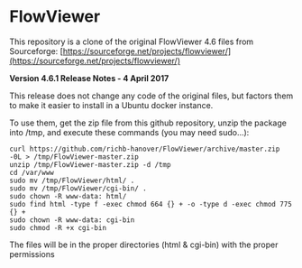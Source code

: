 # FlowViewer

This repository is a clone of the original FlowViewer 4.6 files from Sourceforge: 
[https://sourceforge.net/projects/flowviewer/](https://sourceforge.net/projects/flowviewer/)

**Version 4.6.1 Release Notes - 4 April 2017**

This release does not change any code of the original files, but factors them 
to make it easier to install in a Ubuntu docker instance.

To use them, get the zip file from this github repository, unzip the package into /tmp,
and execute these commands (you may need sudo...):

```
curl https://github.com/richb-hanover/FlowViewer/archive/master.zip -0L > /tmp/FlowViewer-master.zip 
unzip /tmp/FlowViewer-master.zip -d /tmp
cd /var/www
sudo mv /tmp/FlowViewer/html/ .
sudo mv /tmp/FlowViewer/cgi-bin/ .
sudo chown -R www-data: html/
sudo find html -type f -exec chmod 664 {} + -o -type d -exec chmod 775 {} +
sudo chown -R www-data: cgi-bin
sudo chmod -R +x cgi-bin
```

The files will be in the proper directories (html & cgi-bin) with the proper permissions
